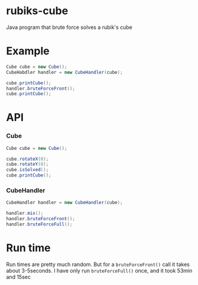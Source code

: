 # rubiks-cube
Java program that brute force solves a rubik's cube 


# Example

```java
Cube cube = new Cube();
CubeHabdler handler = new CubeHandler(cube);

cube.printCube();
handler.bruteForceFront();
cube.printCube();
```


# API

### Cube

```java
Cube cube = new Cube();

cube.rotateX(0);
cube.rotateY(0);
cube.isSolved();
cube.printCube();
```

### CubeHandler

```java
CubeHandler handler = new CubeHandler(cube);

handler.mix();
handler.bruteForceFront();
handler.bruteForceFull();
```

# Run time

Run times are pretty much random. But for a `bruteForceFront()` call it takes about 3-5seconds. I have only run `bruteForceFull()` once, and it took 53min and 15sec
